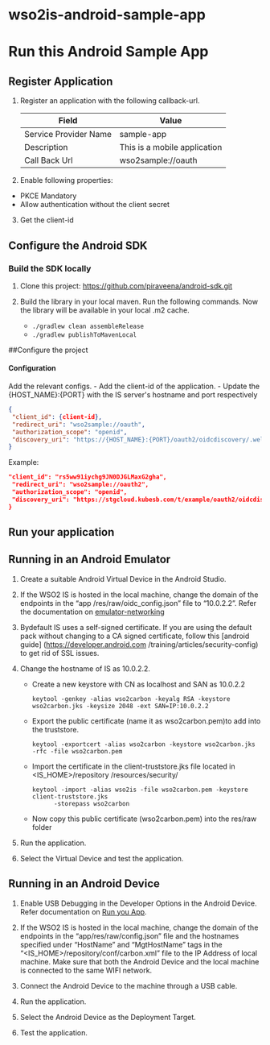 # wso2is-android-sample-app

# Run this Android Sample App 


## Register Application

1. Register an application with the following callback-url.

    | Field                 | Value         | 
    | --------------------- | ------------- | 
    | Service Provider Name | sample-app  |
    | Description           | This is a mobile application  | 
    | Call Back Url         | wso2sample://oauth  | 

2. Enable following properties:
- PKCE Mandatory
- Allow authentication without the client secret

3. Get the client-id

## Configure the Android SDK

### Build the SDK locally

1. Clone this project: https://github.com/piraveena/android-sdk.git

2. Build the library in your local maven. Run the following commands. Now the library will be available in your local .m2 cache. 
    - `./gradlew clean assembleRelease`
    - `./gradlew publishToMavenLocal `

##Configure the project

#### Configuration


Add the relevant configs. 
    - Add the client-id of the application.
    - Update the {HOST_NAME}:{PORT} with the IS server's hostname and port respectively

```json
{
 "client_id": {client-id},
 "redirect_uri": "wso2sample://oauth",
 "authorization_scope": "openid",
 "discovery_uri": "https://{HOST_NAME}:{PORT}/oauth2/oidcdiscovery/.well-known/openid-configuration"
}
```

Example:

```json
"client_id": "rs5ww91iychg9JN0DJGLMaxG2gha",
 "redirect_uri": "wso2sample://oauth2",
 "authorization_scope": "openid",
 "discovery_uri": "https://stgcloud.kubesb.com/t/example/oauth2/oidcdiscovery/.well-known/openid-configuration"
}
```

## Run your application

## Running in an Android Emulator

1. Create a suitable Android Virtual Device in the Android Studio.

2. If the WSO2 IS is hosted in the local machine, change the domain of the endpoints in the “app
/res/raw/oidc_config.json” file to “10.0.2.2”. Refer the documentation on [emulator-networking](https://developer.android.com/studio/run/emulator-networking)
3. Bydefault IS uses a self-signed certificate. If you are using the default pack without
    changing to a CA signed certificate, follow this [android guide] (https://developer.android.com
    /training/articles/security-config) to get rid of SSL issues.
4. Change the hostname of IS as 10.0.2.2.
    - Create a new keystore with CN as localhost and SAN as 10.0.2.2

        ```shell script
        keytool -genkey -alias wso2carbon -keyalg RSA -keystore wso2carbon.jks -keysize 2048 -ext SAN=IP:10.0.2.2
        ```

    - Export the public certificate (name it as wso2carbon.pem)to add into the truststore.
        ```shell script
        keytool -exportcert -alias wso2carbon -keystore wso2carbon.jks -rfc -file wso2carbon.pem
        ```
    - Import the certificate in the client-truststore.jks file located in <IS_HOME>/repository
    /resources/security/
       ```shell script
      keytool -import -alias wso2is -file wso2carbon.pem -keystore client-truststore.jks
             -storepass wso2carbon
       ```
    - Now copy this public certificate (wso2carbon.pem) into the res/raw folder

5. Run the application.

6. Select the Virtual Device and test the application. 

## Running in an Android Device
1. Enable USB Debugging in the Developer Options in the Android Device. Refer documentation on [Run you App](https://developer.android.com/training/basics/firstapp/running-app).

2. If the WSO2 IS is hosted in the local machine, change the domain of the endpoints in the “app/res/raw/config.json” file and the hostnames specified under “HostName” and “MgtHostName” tags in the “<IS_HOME>/repository/conf/carbon.xml” file to the IP Address of local machine. Make sure that both the Android Device and the local machine is connected to the same WIFI network.

3. Connect the Android Device to the machine through a USB cable.

4. Run the application.

5. Select the Android Device as the Deployment Target.

6. Test the application.

